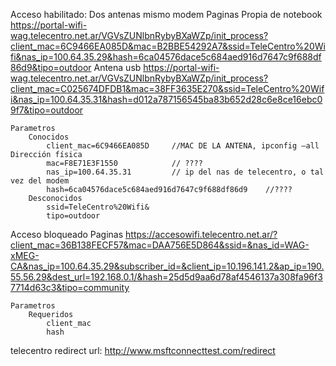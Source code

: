 Acceso habilitado: Dos antenas mismo modem
    Paginas
        Propia de notebook
            https://portal-wifi-wag.telecentro.net.ar/VGVsZUNlbnRybyBXaWZp/init_process?client_mac=6C9466EA085D&mac=B2BBE54292A7&ssid=TeleCentro%20Wifi&nas_ip=100.64.35.29&hash=6ca04576dace5c684aed916d7647c9f688df86d9&tipo=outdoor
        Antena usb
            https://portal-wifi-wag.telecentro.net.ar/VGVsZUNlbnRybyBXaWZp/init_process?client_mac=C025674DFDB1&mac=38FF3635E270&ssid=TeleCentro%20Wifi&nas_ip=100.64.35.31&hash=d012a787156545ba83b652d28c6e8ce16ebc09f7&tipo=outdoor

    Parametros
        Conocidos
            client_mac=6C9466EA085D     //MAC DE LA ANTENA, ipconfig –all Dirección física
            mac=F8E71E3F1550            // ????
            nas_ip=100.64.35.31         // ip del nas de telecentro, o tal vez del modem
            hash=6ca04576dace5c684aed916d7647c9f688df86d9    //????
        Desconocidos
            ssid=TeleCentro%20Wifi&
            tipo=outdoor

Acceso bloqueado
    Paginas
        https://accesowifi.telecentro.net.ar/?client_mac=36B138FECF57&mac=DAA756E5D864&ssid=&nas_id=WAG-xMEG-CA&nas_ip=100.64.35.29&subscriber_id=&client_ip=10.196.141.2&ap_ip=190.55.56.29&dest_url=192.168.0.1/&hash=25d5d9aa6d78af4546137a308fa96f37714d63c3&tipo=community

    Parametros
        Requeridos
            client_mac
            hash

telecentro redirect url: http://www.msftconnecttest.com/redirect